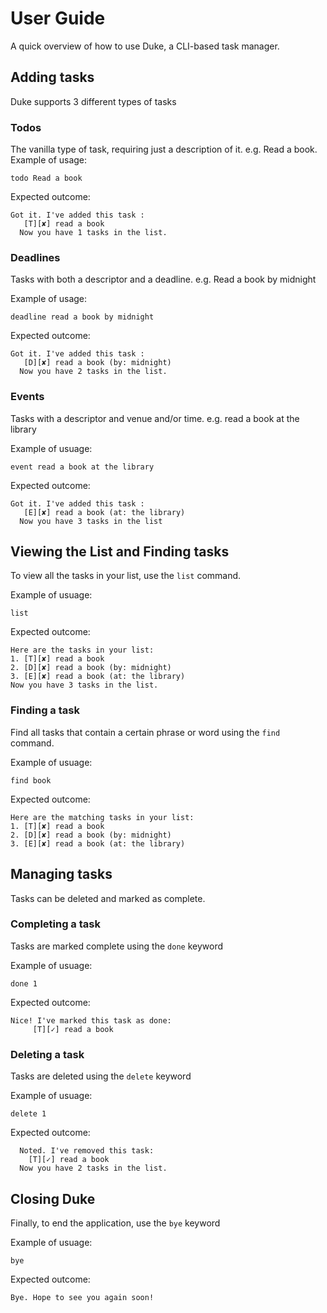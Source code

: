 # User Guide

A quick overview of how to use Duke, a CLI-based task manager.

## Adding tasks

Duke supports 3 different types of tasks

### Todos
The vanilla type of task, requiring just a description of it.
e.g. Read a book.
Example of usage:

```
todo Read a book
```

Expected outcome:

```
Got it. I've added this task :
   [T][✘] read a book
  Now you have 1 tasks in the list.
  ```

### Deadlines
Tasks with both a descriptor and a deadline.
e.g. Read a book by midnight

Example of usage:
```
deadline read a book by midnight
```

Expected outcome:
```
Got it. I've added this task :
   [D][✘] read a book (by: midnight)
  Now you have 2 tasks in the list.
```

### Events
Tasks with a descriptor and venue and/or time.
e.g. read a book at the library

Example of usuage:
```
event read a book at the library
```
Expected outcome:
```
Got it. I've added this task :
   [E][✘] read a book (at: the library)
  Now you have 3 tasks in the list
```

## Viewing the List and Finding tasks

To view all the tasks in your list, use the `list` command.

Example of usuage:
```
list
```

Expected outcome:
```
Here are the tasks in your list:
1. [T][✘] read a book 
2. [D][✘] read a book (by: midnight)
3. [E][✘] read a book (at: the library)
Now you have 3 tasks in the list.
```


### Finding a task
Find all tasks that contain a certain phrase or word using the `find` command.

Example of usuage:
```
find book
```

Expected outcome:
```
Here are the matching tasks in your list:
1. [T][✘] read a book
2. [D][✘] read a book (by: midnight)
3. [E][✘] read a book (at: the library)
```

## Managing tasks

Tasks can be deleted and marked as complete.

### Completing a task
Tasks are marked complete using the `done` keyword

Example of usuage:
```
done 1
```

Expected outcome:
```
Nice! I've marked this task as done:
     [T][✓] read a book
```


### Deleting a task
Tasks are deleted using the `delete` keyword

Example of usuage:
```
delete 1
```

Expected outcome:
```
  Noted. I've removed this task:
    [T][✓] read a book
  Now you have 2 tasks in the list.
 ```

## Closing Duke

Finally, to end the application, use the `bye` keyword

Example of usuage:
```
bye
```

Expected outcome:
```
Bye. Hope to see you again soon!
```
